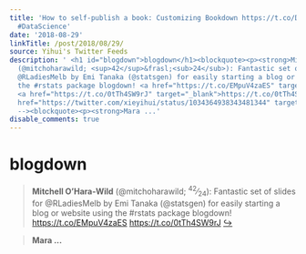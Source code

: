 ```yaml
---
title: 'How to self-publish a book: Customizing Bookdown https://t.co/DHG5XP20Vg #rstats
  #DataScience'
date: '2018-08-29'
linkTitle: /post/2018/08/29/
source: Yihui's Twitter Feeds
description: ' <h1 id="blogdown">blogdown</h1><blockquote><p><strong>Mitchell O&rsquo;Hara-Wild</strong>
  (@mitchoharawild; <sup>42</sup>&frasl;<sub>24</sub>): Fantastic set of slides for
  @RLadiesMelb by Emi Tanaka (@statsgen) for easily starting a blog or website using
  the #rstats package blogdown! <a href="https://t.co/EMpuV4zaES" target="_blank">https://t.co/EMpuV4zaES</a>
  <a href="https://t.co/0tTh4SW9rJ" target="_blank">https://t.co/0tTh4SW9rJ</a> <a
  href="https://twitter.com/xieyihui/status/1034364938343481344" target="_blank">&#8618;</a></p></blockquote><!--
  --><blockquote><p><strong>Mara ...'
disable_comments: true
---
```

 <h1 id="blogdown">blogdown</h1><blockquote><p><strong>Mitchell O&rsquo;Hara-Wild</strong> (@mitchoharawild; <sup>42</sup>&frasl;<sub>24</sub>): Fantastic set of slides for @RLadiesMelb by Emi Tanaka (@statsgen) for easily starting a blog or website using the #rstats package blogdown! <a href="https://t.co/EMpuV4zaES" target="_blank">https://t.co/EMpuV4zaES</a> <a href="https://t.co/0tTh4SW9rJ" target="_blank">https://t.co/0tTh4SW9rJ</a> <a href="https://twitter.com/xieyihui/status/1034364938343481344" target="_blank">&#8618;</a></p></blockquote><!-- --><blockquote><p><strong>Mara ...
